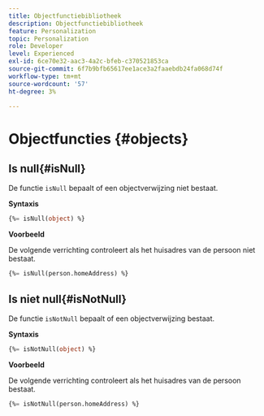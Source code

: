 ```yaml
---
title: Objectfunctiebibliotheek
description: Objectfunctiebibliotheek
feature: Personalization
topic: Personalization
role: Developer
level: Experienced
exl-id: 6ce70e32-aac3-4a2c-bfeb-c370521853ca
source-git-commit: 6f7b9bfb65617ee1ace3a2faaebdb24fa068d74f
workflow-type: tm+mt
source-wordcount: '57'
ht-degree: 3%

---
```


# Objectfuncties {#objects}

## Is null{#isNull}

De functie `isNull` bepaalt of een objectverwijzing niet bestaat.

**Syntaxis**

```sql
{%= isNull(object) %}
```

**Voorbeeld**

De volgende verrichting controleert als het huisadres van de persoon niet bestaat.

```sql
{%= isNull(person.homeAddress) %}
```

## Is niet null{#isNotNull}

De functie `isNotNull` bepaalt of een objectverwijzing bestaat.

**Syntaxis**

```sql
{%= isNotNull(object) %}
```

**Voorbeeld**

De volgende verrichting controleert als het huisadres van de persoon bestaat.

```sql
{%= isNotNull(person.homeAddress) %}
```
